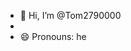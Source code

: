 - 👋 Hi, I’m @Tom2790000
- 
- 😄 Pronouns: he

<!---
Tom2790000/Tom2790000 is a ✨ special ✨ repository because its `README.md` (this file) appears on your GitHub profile.
You can click the Preview link to take a look at your changes.
--->
